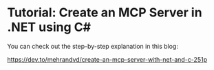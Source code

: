 # Tutorial: Create an MCP Server in .NET using C#
You can check out the step-by-step explanation in this blog:

https://dev.to/mehrandvd/create-an-mcp-server-with-net-and-c-251p
